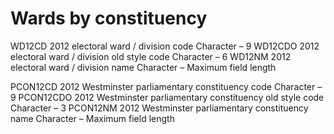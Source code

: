 # Wards by constituency

WD12CD     2012 electoral ward / division code                         Character – 9
WD12CDO    2012 electoral ward / division old style code               Character – 6
WD12NM     2012 electoral ward / division name                         Character – Maximum field length

PCON12CD   2012 Westminster parliamentary constituency code            Character – 9
PCON12CDO  2012 Westminster parliamentary constituency old style code  Character – 3
PCON12NM   2012 Westminster parliamentary constituency name            Character – Maximum field length
